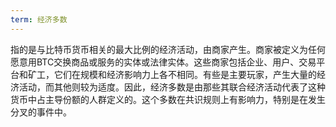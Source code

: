 ```yaml
---
term: 经济多数
---
```


指的是与比特币货币相关的最大比例的经济活动，由商家产生。商家被定义为任何愿意用BTC交换商品或服务的实体或法律实体。这些商家包括企业、用户、交易平台和矿工，它们在规模和经济影响力上各不相同。有些是主要玩家，产生大量的经济活动，而其他则较为适度。因此，经济多数是由那些其联合经济活动代表了这种货币中占主导份额的人群定义的。这个多数在共识规则上有影响力，特别是在发生分叉的事件中。